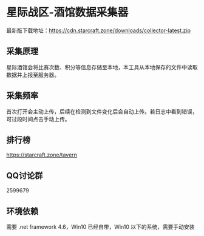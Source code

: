 # 星际战区-酒馆数据采集器

最新版下载地址：https://cdn.starcraft.zone/downloads/collector-latest.zip

## 采集原理
星际酒馆会将比赛次数、积分等信息存储至本地，本工具从本地保存的文件中读取数据并上报至服务器。

## 采集频率
首次打开会主动上传，后续在检测到文件变化后会自动上传。若日志中看到错误，可过段时间点击手动上传。

## 排行榜
https://starcraft.zone/tavern

## QQ讨论群
2599679

## 环境依赖
需要 .net framework 4.6，Win10 已经自带，Win10 以下的系统，需要手动安装
